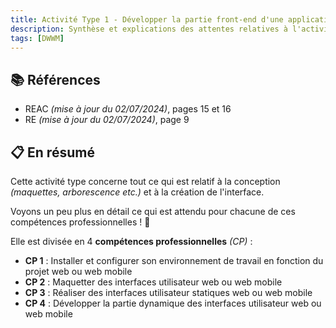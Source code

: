 ```yaml
---
title: Activité Type 1 - Développer la partie front-end d'une application web ou web mobile sécurisée
description: Synthèse et explications des attentes relatives à l'activité type 1 du titre professionnel DWWM (01280m04).
tags: [DWWM]
---
```


## 📚 Références

- REAC _(mise à jour du 02/07/2024)_, pages 15 et 16
- RE _(mise à jour du 02/07/2024)_, page 9

## 📋 En résumé

Cette activité type concerne tout ce qui est relatif à la conception _(maquettes, arborescence etc.)_ et à la création de l'interface.

Voyons un peu plus en détail ce qui est attendu pour chacune de ces compétences professionnelles ! 🚀

Elle est divisée en 4 **compétences professionnelles** _(CP)_ :

- **CP 1** : Installer et configurer son environnement de travail en fonction du projet web ou web mobile
- **CP 2** : Maquetter des interfaces utilisateur web ou web mobile
- **CP 3** : Réaliser des interfaces utilisateur statiques web ou web mobile
- **CP 4** : Développer la partie dynamique des interfaces utilisateur web ou web mobile
